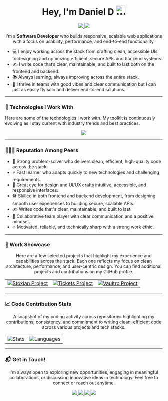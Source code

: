 <h1 align="center">
    Hey, I'm Daniel D <img src="https://raw.githubusercontent.com/Tarikul-Islam-Anik/Animated-Fluent-Emojis/master/Emojis/Hand%20gestures/Waving%20Hand.png" alt="Waving Hand" width="30" height="30" />
</h1>

<p align="center">
  <a href="https://daniel-d-portfolio.netlify.app/" target="_blank">
    <img src="https://img.shields.io/badge/🌐 Portfolio-Visit-blueviolet?style=for-the-badge" />
  </a>
  <a href="https://drive.google.com/file/d/1UeHsXXFcKj7D6UxKI2GllBu1OIlqF53M/view">
    <img src="https://img.shields.io/badge/Resume-View-purple?style=for-the-badge&logo=google-drive" />
  </a>
</p>

<p align="center">
    I'm a <b> Software Developer </b> who builds responsive, scalable web applications with a focus on usability, performance, and end-to-end functionality.
</p>

- 💻 I enjoy working across the stack from crafting clean, accessible UIs to designing and optimizing efficient, secure APIs and backend systems.
- ✍️ I write code that’s clear, maintainable, and built to last both on the frontend and backend.
- 📚 Always learning, always improving across the entire stack.
- 🤝 I thrive in teams with good vibes and clear communication but I can just as easily fly solo and deliver end-to-end solutions.

---

### 🤖 Technologies I Work With

Here are some of the technologies I work with. My toolkit is continuously evolving as I stay current with industry trends and best practices.

<p align="center">
  <img src="https://skillicons.dev/icons?i=js,ts,python,html,css,react,nextjs,threejs,tailwind,bootstrap,sass,nodejs,express,graphql,redux,jquery,mongodb,mysql,jest,cypress,git,github,gitlab,githubactions,netlify,aws,vercel,webflow,docker,linux,ubuntu,windows,apple,vscode,pycharm,figma,postman,vite,npm,bash,powershell,md,regex,stackoverflow,anaconda" />
</p>

---

### 🧑‍🤝‍🧑 Reputation Among Peers

- 🧠 Strong problem-solver who delivers clean, efficient, high-quality code across the stack.
- ⚡ Fast learner who adapts quickly to new technologies and challenging requirements.
- 🎨 Great eye for design and UI/UX crafts intuitive, accessible, and responsive interfaces.
- 🛠️ Skilled in both frontend and backend development, from designing smooth user experiences to building secure, scalable APIs.
- ✍️ Writes code that's clear, maintainable, and built to last.
- 🤝 Collaborative team player with clear communication and a positive mindset.
- 🔥 Motivated, reliable, and technically sharp with a strong work ethic.

---

### 🚀 Work Showcase

<p align="center">
    Here are a few selected projects that highlight my experience and capabilities across the stack. Each one reflects my focus on clean architecture, performance, and user-centric design. You can find additional projects and contributions on my GitHub profile.
<p>

<table>
    <tr>
        <td style="border: none;">
            <a target="_blank" href="https://github.com/MrDanielD326/Stoxian" target="_blank">
                <img src="https://github-readme-stats.vercel.app/api/pin/?username=MrDanielD326&repo=Stoxian&theme=tokyonight&show_description=false" alt="Stoxian Project">
            </a>
        </td>
        <td style="border: none;">
            <a target="_blank" href="https://github.com/MrDanielD326/Tickets" target="_blank">
                <img src="https://github-readme-stats.vercel.app/api/pin/?username=MrDanielD326&repo=Tickets&theme=tokyonight&show_description=false" alt="Tickets Project">
            </a>
        </td>
        <td style="border: none;">
            <a target="_blank" href="https://github.com/MrDanielD326/Vaultro" target="_blank">
                <img src="https://github-readme-stats.vercel.app/api/pin/?username=MrDanielD326&repo=Vaultro&theme=tokyonight&show_description=false" alt="Vaultro Project">
            </a>
        </td>
    </tr>
</table>

---

### 📈 Code Contribution Stats

<p align="center">
    A snapshot of my coding activity across repositories highlighting my contributions, consistency, and commitment to writing clean, efficient code across various projects and tech stacks.
</p>

<table>
    <tr>
        <td style="border:none;">
            <img src="https://github-readme-stats.vercel.app/api?username=MrDanielD326&show_icons=true&theme=tokyonight&include_all_commits=true&count_private=true" alt="Stats">
        <td style="border:none;">
            <img src="https://github-readme-stats.vercel.app/api/top-langs/?username=MrDanielD326&layout=compact&langs_count=8&theme=tokyonight" alt="Languages">
        </td>
        </td>
    </tr>
</table>

---

### 📬 Get in Touch!

<p align="center">
    I'm always open to exploring new opportunities, engaging in meaningful collaborations, or discussing innovative ideas in technology. Feel free to connect or reach out anytime.
</p>

<p align="center">
  <a href="https://www.linkedin.com/in/danield326/" target="_blank">
    <img src="https://img.shields.io/badge/👨🏻‍💻 LinkedIn-%230077B5.svg?style=for-the-badge&logo=linkedin&logoColor=white" />
  </a>
  <a href="https://www.instagram.com/mr__daniel__d/" target="_blank">
    <img src="https://img.shields.io/badge/Instagram-%23E4405F.svg?&style=for-the-badge&logo=instagram&logoColor=white" />
  </a>
  <a href="mailto:daniel.elohi326@gmail.com">
    <img src="https://img.shields.io/badge/Email-D14836?&style=for-the-badge&logo=gmail&logoColor=white" />
  </a>
  <a href="tel:+917259041077">
    <img src="https://img.shields.io/badge/📞 Phone-A3B4FA?style=for-the-badge&logo=phone&logoColor=white" />
    </a>
</p>

